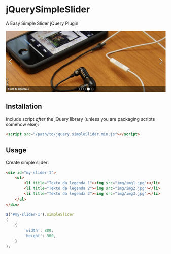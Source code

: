 jQuerySimpleSlider
==================

A Easy Simple Slider jQuery Plugin

![Screenshot](https://raw.githubusercontent.com/DevUtils/jQuerySimpleSlider/master/screenshot-2.jpg)

## Installation

Include script *after* the jQuery library (unless you are packaging scripts somehow else):

```html
<script src="/path/to/jquery.simpleSlider.min.js"></script>
```

## Usage

Create simple slider:

```html
<div id="my-slider-1">
	<ul>
		<li title="Texto da legenda 1"><img src="img/img1.jpg"></li>
		<li title="Texto da legenda 2"><img src="img/img2.jpg"></li>
		<li title="Texto da legenda 3"><img src="img/img3.jpg"></li>
	</ul>
</div>
```

```javascript
$('#my-slider-1').simpleSlider
(
	{
		'width': 800,
		'height': 300,
	}
);
```

